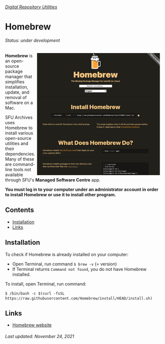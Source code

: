 ###### [Digital Repository Utilities](../README.md)

# Homebrew
###### Status: under development
<img align="right" width="400" src="../screenshots/homebrew-image.png">

**Homebrew** is an open-source package manager that simplifies installation, update, and removal of software on a Mac.

SFU Archives uses Homebrew to install various open-source utilities and their dependencies. Many of these are command-line tools not available through SFU's **Managed Software Centre** app.

**You must  log in to your computer under an administrator account in order to install Homebrew or use it to install other program.**

## Contents
- [Installation](#installation)
- [Links](#links)

## Installation
To check if Homebrew is already installed on your computer:
- Open Terminal, run command `$ brew -v` (= version)
- If Terminal returns `Command not found`, you do not have Homebrew installed.

To install, open Terminal, run command:
```
$ /bin/bash -c $(curl -fsSL https://raw.githubusercontent.com/Homebrew/install/HEAD/install.sh)
```

## Links
- [Homebrew website](https://brew.sh)

###### Last updated: November 24, 2021
